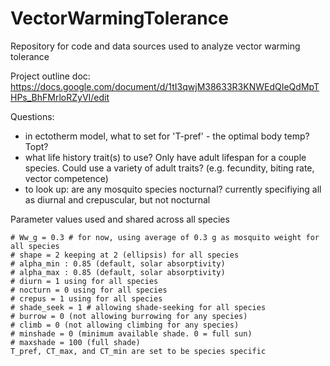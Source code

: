 # VectorWarmingTolerance
Repository for code and data sources used to analyze vector warming tolerance

Project outline doc:
https://docs.google.com/document/d/1tI3qwjM38633R3KNWEdQIeQdMpTHPs_BhFMrloRZyVI/edit 

Questions:
- in ectotherm model, what to set for 'T-pref' - the optimal body temp? Topt?
- what life history trait(s) to use? Only have adult lifespan for a couple species. Could use a variety of adult traits? (e.g. fecundity, biting rate, vector competence)
- to look up: are any mosquito species nocturnal? currently specifiying all as diurnal and crepuscular, but not nocturnal

Parameter values used and shared across all species
```
# Ww_g = 0.3 # for now, using average of 0.3 g as mosquito weight for all species
# shape = 2 keeping at 2 (ellipsis) for all species
# alpha_min : 0.85 (default, solar absorptivity)
# alpha_max : 0.85 (default, solar absorptivity)
# diurn = 1 using for all species
# nocturn = 0 using for all species
# crepus = 1 using for all species
# shade_seek = 1 # allowing shade-seeking for all species
# burrow = 0 (not allowing burrowing for any species)
# climb = 0 (not allowing climbing for any species)
# minshade = 0 (minimum available shade. 0 = full sun)
# maxshade = 100 (full shade)
T_pref, CT_max, and CT_min are set to be species specific
```
